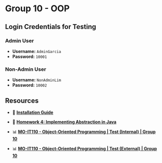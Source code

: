 # Group 10 - OOP  

## Login Credentials for Testing  

### Admin User  
- **Username:** `AdminGarcia`  
- **Password:** `10001`  

### Non-Admin User  
- **Username:** `NonAdminLim`  
- **Password:** `10002`  

## Resources  
- 📄 **[Installation Guide]([https://docs.google.com/document/d/1w1xb9SlCfTrz4nXtM-HnnaaO-uAEnBoijHJ1z1dOLPk/edit?usp=sharing](https://docs.google.com/document/d/1fOzLsShFfZZHNx2tk47khZOTa9JWdXjx2qJOEbPaHIQ/edit?usp=sharing))**  

- 📄 **[Homework 4: Implementing Abstraction in Java](https://docs.google.com/document/d/1w1xb9SlCfTrz4nXtM-HnnaaO-uAEnBoijHJ1z1dOLPk/edit?usp=sharing)**  

- 📊 **[MO-IT110 - Object-Oriented Programming | Test (Internal) | Group 10](https://docs.google.com/spreadsheets/d/1PfJp2NDipVaiAEjjk3O7LddI_n2KPJ9MIc6w4Ot-Ta0/edit?usp=sharing)**  

- 📊 **[MO-IT110 - Object-Oriented Programming | Test (External) | Group 10](https://docs.google.com/spreadsheets/d/1w1zBqnNW8lzZ2FFES5Go6D92tkenHuOWvJeMoZNzGPk/edit?usp=sharing)**  
